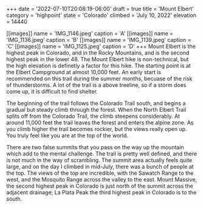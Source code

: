 +++
date = '2022-07-10T20:08:19-06:00'
draft = true
title = 'Mount Elbert'
category = 'highpoint'
state = 'Colorado'
climbed = 'July 10, 2022'
elevation = 14440

[[images]]
name = 'IMG_1146.jpeg'
caption = 'A'
[[images]]
name = 'IMG_1136.jpeg'
caption = 'B'
[[images]]
name = 'IMG_1139.jpeg'
caption = 'C'
[[images]]
name = 'IMG_1125.jpeg'
caption = 'D'
+++
Mount Elbert is the highest peak in Colorado, and in the Rocky Mountains, and is the second highest peak in the lower 48.  The Mount Elbert hike is non-technical, but the high elevation is definetly a factor for this hike.  The starting point is at the Elbert Campground at almost 10,000 feet.  An early start is recommended on this trail during the summer months, becuase of the risk of thunderstorms.  A lot of the trail is a above treeline, so if a storm does come up, it is difficult to find shelter.

The beginning of the trail follows the Colorado Trail south, and begins a gradual but steady climb through the forest.  When the North Elbert Trail splits off from the Colorado Trail, the climb steepens considerably.  At around 11,000 feet the trail leaves the forest and enters the alpine zone.  As you climb higher the trail becomes rockier, but the views really open up.  You truly feel like you are at the top of the world.

There are two false summits that you pass on the way up the mountain which add to the mental challenge.  The trail is pretty well defined, and there is not much in the way of scrambling.  The summit area actually feels quite large, and on the day I climbed in mid-July, there was a bunch of people at the top.  The views of the top are incredible, with the Sawatch Range to the west, and the Mosquito Range across the valley to the east.  Mount Massive, the second highest peak in Colorado is just north of the summit across the adjacent drainage; La Plata Peak the third highest peak in Colorado is to the south.
